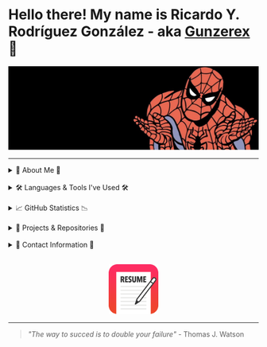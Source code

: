 # Hello there! My name is Ricardo Y. Rodríguez González - aka [Gunzerex][discord] 👋

<img src="https://github.com/RicardoRodz/RicardoRodz/blob/master/images/spidermancover.svg" alt="Spiderman Cover">

---

<details>

<summary>🙋 About Me 🙋</summary>

### I'm a Student, Developer, and Gamer

- 👦 <strong>He/Him</strong>
- 🇵🇷 From <strong>Puerto Rico</strong>.
- [🇪🇸/🇺🇸] Fully bilingual. (Spanish & English)
- 👨‍🎓 <strong>Software Engineering</strong> undergraduate student at University of Puerto Rico - Mayaguez Campus.
- 💼 I am currently in my fifth year and actively seeking <strong>interships</strong> or <strong>COOP</strong> opportunities in order to acquire more professional experience.
- 👨‍🏫 I am learning:
  - HTML5
  - CSS3
  - JavaScript
  - Portuguese
  - Game Development (2D Games)
- 👨‍💻 In this page I'll be presenting some projects I work on. Some are projects I design for my courses and others of personal interest.

</details>

<br>

<details>

<summary>🛠 Languages & Tools I've Used 🛠</summary>
<!-- ## Languages & Tools I've Used: -->

### Programming Languages:

[<img align="left" alt="Pyhton" width="26px" src="https://upload.wikimedia.org/wikipedia/commons/c/c3/Python-logo-notext.svg" style="padding-right:10px;" />](https://www.python.org/psf-landing/)
[<img align="left" alt="Java" width="26px" src="https://www.vectorlogo.zone/logos/java/java-vertical.svg" style="padding-right:10px;" />](https://www.java.com/en/)
[<img align="left" alt="C++" width="26px" src="https://upload.wikimedia.org/wikipedia/commons/1/18/ISO_C%2B%2B_Logo.svg" style="padding-right:10px;" />](https://www.cplusplus.com)
[<img align="left" alt="HTML5" width="26px" src="https://cdn.jsdelivr.net/gh/devicons/devicon/icons/html5/html5-original.svg" style="padding-right:10px;" />](https://www.w3schools.com/html/)
[<img align="left" alt="CSS3" width="26px" src="https://cdn.jsdelivr.net/gh/devicons/devicon/icons/css3/css3-original.svg" style="padding-right:10px;" />](https://www.w3schools.com/css/default.asp)
[<img align="left" alt="JavaScript" width="26px" src="https://cdn.jsdelivr.net/gh/devicons/devicon/icons/javascript/javascript-original.svg" style="padding-right:10px;" />](https://www.javascript.com)

<br>

### Work Tools:

<!-- [<img align="left" alt="GitHub" width="26px" src="https://user-images.githubusercontent.com/3369400/139447912-e0f43f33-6d9f-45f8-be46-2df5bbc91289.png" style="padding-right:10px;" />](https://github.com#gh-dark-mode-only) -->

[<img align="left" alt="GitHub" width="26px" src="https://user-images.githubusercontent.com/3369400/139448065-39a229ba-4b06-434b-bc67-616e2ed80c8f.png" style="padding-right:10px;" />](https://github.com#gh-light-mode-only)
[<img align="left" alt="Visual Studio Code" width="26px" src="https://cdn.jsdelivr.net/gh/devicons/devicon/icons/vscode/vscode-original.svg" style="padding-right:10px;" />](https://code.visualstudio.com)
[<img align="left" alt="Pycharm" width="26px" src="https://upload.wikimedia.org/wikipedia/commons/1/1d/PyCharm_Icon.svg" style="padding-right:10px;" />](https://www.jetbrains.com/pycharm/)
[<img align="left" alt="IntelliJ" width="26px" src="https://upload.wikimedia.org/wikipedia/commons/9/9c/IntelliJ_IDEA_Icon.svg" style="padding-right:10px;" />](https://www.jetbrains.com/idea/)
[<img align="left" alt="Virtual Box" width="26px" src="https://www.vectorlogo.zone/logos/virtualbox/virtualbox-icon.svg" style="padding-right:10px;" />](https://www.virtualbox.org)
[<img align="left" alt="Git" width="26px" src="https://cdn.jsdelivr.net/gh/devicons/devicon/icons/git/git-original.svg" style="padding-right:10px;" />](https://git-scm.com)
[<img align="left" alt="Microsoft Teams" width="26px" src="https://upload.wikimedia.org/wikipedia/commons/c/c9/Microsoft_Office_Teams_%282018%E2%80%93present%29.svg" style="padding-right:10px;" />](https://www.microsoft.com/en-us/microsoft-teams/group-chat-software)
[<img align="left" alt="Microsoft Word" width="26px" src="https://upload.wikimedia.org/wikipedia/commons/f/fd/Microsoft_Office_Word_%282019%E2%80%93present%29.svg" style="padding-right:10px;" />](https://www.microsoft.com/en-ww/microsoft-365/word)
[<img align="left" alt="Microsoft Excel" width="26px" src="https://upload.wikimedia.org/wikipedia/commons/3/34/Microsoft_Office_Excel_%282019%E2%80%93present%29.svg" style="padding-right:10px;" />](https://www.microsoft.com/en-ww/microsoft-365/excel)
[<img align="left" alt="Microsoft Power Point" width="26px" src="https://upload.wikimedia.org/wikipedia/commons/0/0d/Microsoft_Office_PowerPoint_%282019%E2%80%93present%29.svg" style="padding-right:10px;" />](https://www.microsoft.com/en-ww/microsoft-365/powerpoint)
<br />
<br />

</details>
<br>

<details>
  <summary>📈 GitHub Statistics 📉</summary>

<!-- Source: (https://github.com/anuraghazra/github-readme-stats) -->
 <br>
<p align="left"> <img src="https://komarev.com/ghpvc/?username=ricardorodz&label=Profile%20views&color=0e75b6&style=flat" alt="ricardorodz" /> </p>

![Top Langs](https://github-readme-stats.vercel.app/api/top-langs/?username=RicardoRodz&title_color=ff652f&icon_color=FFE400&bg_color=09131B&text_color=ffffff&border_color=0c1a25)

![GitHub stats](https://github-readme-stats.vercel.app/api?username=RicardoRodz&show_icons=true&count_private=true&title_color=ff652f&icon_color=FFE400&bg_color=09131B&text_color=ffffff&border_color=0c1a25)

  <!-- ![GitHub streak stats](https://github-readme-streak-stats.herokuapp.com/?user=RicardoRodz&)   -->

</details>
<br>
<details>
  <summary>💾 Projects & Repositories 💾</summary>

### Status Legend:

| Completed | Incomplete | Not Started |
| :-------: | :--------: | :---------: |
|    🟩     |     🟨     |     ⬛️     |

### Personal Projects:

|                                           Project Name                                           | Status |
| :----------------------------------------------------------------------------------------------: | :----: |
|      <a href="https://github.com/RicardoRodz/Needleman-Wunsch-Project">Needleman-Wunsch</a>      |   🟩   |
|          <a href="https://github.com/RicardoRodz/Bloom-Filter-Project">Bloom Filter</a>          |   🟩   |
|                 <a href="https://github.com/RicardoRodz/Keylogger">Keylogger</a>                 |  ⬛️   |
|            <a href="https://github.com/RicardoRodz/Socket-Communication">Sockets</a>             |   🟩   |
|                    <a href="https://github.com/RicardoRodz/Switch">Switch</a>                    |  ⬛️   |
|              <a href="https://github.com/RicardoRodz/Morse-Coding">Morse Coding</a>              |  ⬛️   |
|                 <a href="https://github.com/RicardoRodz/Scheduler">Scheduler</a>                 |  ⬛️   |
| <a href="https://github.com/RicardoRodz/Random-Password-Generator">Random Password Generator</a> |  ⬛️   |
|   <a href="https://github.com/RicardoRodz/Grade-Weight-Calculator">Grade Weight Calculator</a>   |  ⬛️   |
|         <a href="https://github.com/RicardoRodz/QR-Code-Generator">QR Code Generator</a>         |   🟩   |

### Game Develpment Projects:

|   Project Name    | Status |
| :---------------: | :----: |
|     <a href="https://github.com/RicardoRodz/Timber">Timber!!!</a>    |   🟨   |
|       Pong        |  ⬛️   |
|   Zombie Arena    |  ⬛️   |
|  Thomas was late  |  ⬛️   |
| Space Invaders ++ |  ⬛️   |

</details>
<br>

<details>

<summary>📨 Contact Information 📨</summary>

## Connect with me on:

1. [![/images/microsoftoutlook.svg](https://img.shields.io/badge/Microsoft_Outlook-0078D4?style=for-the-badge&logo=microsoft-outlook&logoColor=whitet)][email]

2. [![/images/linkedin.svg](https://img.shields.io/badge/LinkedIn-0077B5?style=for-the-badge&logo=linkedin&logoColor=white)][linkedin]

3. [![/images/instagram.svg](https://img.shields.io/badge/Instagram-E4405F?style=for-the-badge&logo=instagram&logoColor=white)][instagram]

4. [![Twitter Follow](https://img.shields.io/twitter/follow/RickyRodz7?color=1DA1F2&logo=twitter&style=for-the-badge)][twitter]

<!-- <p align="center"> -->
<img src="https://github.com/RicardoRodz/RicardoRodz/blob/master/images/thumbsup.gif" width="500" height="210">
<!-- <p> -->
  
<!-- <small>Source: https://giphy.com/gifs/BWD3CtcudWL28</small> -->
  
</details>

<br>

<p align="center">
  <a target="_blank" href="https://drive.google.com/file/d/1_0wkfXDFb3v7pZ3qrKqGJVHFGVSp-0HS/view?usp=sharing" download>
  <img src="https://github.com/RicardoRodz/RicardoRodz/blob/master/images/resume-icon-3.png?raw=true" height="100" width="100px">
  </a>
</p>

---

> _"The way to succed is to double your failure"_ - Thomas J. Watson

<!-- [protfolio]:  -->

[email]: mailto:ricardo.rodriguez67@upr.edu
[twitter]: https://twitter.com/RickyRodz7
[youtube]: https://www.youtube.com/channel/UCQIcQ3zI9siH8VKnlIC80Fw
[instagram]: https://www.instagram.com/gunzerex/
[linkedin]: https://www.linkedin.com/in/RickyRodz7/
[discord]: https://discord.com/users/526083713444872202
